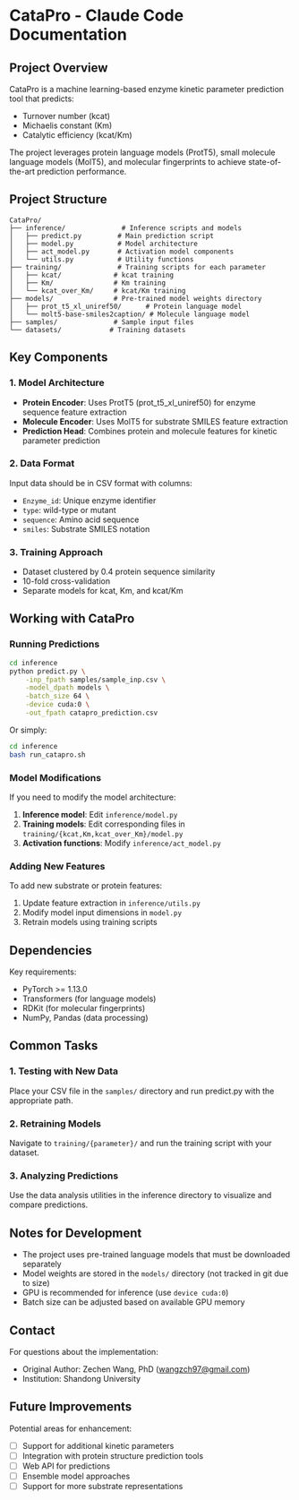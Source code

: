 # CataPro - Claude Code Documentation

## Project Overview

CataPro is a machine learning-based enzyme kinetic parameter prediction tool that predicts:
- Turnover number (kcat)
- Michaelis constant (Km)
- Catalytic efficiency (kcat/Km)

The project leverages protein language models (ProtT5), small molecule language models (MolT5), and molecular fingerprints to achieve state-of-the-art prediction performance.

## Project Structure

```
CataPro/
├── inference/              # Inference scripts and models
│   ├── predict.py         # Main prediction script
│   ├── model.py           # Model architecture
│   ├── act_model.py       # Activation model components
│   └── utils.py           # Utility functions
├── training/              # Training scripts for each parameter
│   ├── kcat/             # kcat training
│   ├── Km/               # Km training
│   └── kcat_over_Km/     # kcat/Km training
├── models/               # Pre-trained model weights directory
│   ├── prot_t5_xl_uniref50/      # Protein language model
│   └── molt5-base-smiles2caption/ # Molecule language model
├── samples/              # Sample input files
└── datasets/            # Training datasets
```

## Key Components

### 1. Model Architecture
- **Protein Encoder**: Uses ProtT5 (prot_t5_xl_uniref50) for enzyme sequence feature extraction
- **Molecule Encoder**: Uses MolT5 for substrate SMILES feature extraction
- **Prediction Head**: Combines protein and molecule features for kinetic parameter prediction

### 2. Data Format
Input data should be in CSV format with columns:
- `Enzyme_id`: Unique enzyme identifier
- `type`: wild-type or mutant
- `sequence`: Amino acid sequence
- `smiles`: Substrate SMILES notation

### 3. Training Approach
- Dataset clustered by 0.4 protein sequence similarity
- 10-fold cross-validation
- Separate models for kcat, Km, and kcat/Km

## Working with CataPro

### Running Predictions

```bash
cd inference
python predict.py \
    -inp_fpath samples/sample_inp.csv \
    -model_dpath models \
    -batch_size 64 \
    -device cuda:0 \
    -out_fpath catapro_prediction.csv
```

Or simply:
```bash
cd inference
bash run_catapro.sh
```

### Model Modifications

If you need to modify the model architecture:
1. **Inference model**: Edit `inference/model.py`
2. **Training models**: Edit corresponding files in `training/{kcat,Km,kcat_over_Km}/model.py`
3. **Activation functions**: Modify `inference/act_model.py`

### Adding New Features

To add new substrate or protein features:
1. Update feature extraction in `inference/utils.py`
2. Modify model input dimensions in `model.py`
3. Retrain models using training scripts

## Dependencies

Key requirements:
- PyTorch >= 1.13.0
- Transformers (for language models)
- RDKit (for molecular fingerprints)
- NumPy, Pandas (data processing)

## Common Tasks

### 1. Testing with New Data
Place your CSV file in the `samples/` directory and run predict.py with the appropriate path.

### 2. Retraining Models
Navigate to `training/{parameter}/` and run the training script with your dataset.

### 3. Analyzing Predictions
Use the data analysis utilities in the inference directory to visualize and compare predictions.

## Notes for Development

- The project uses pre-trained language models that must be downloaded separately
- Model weights are stored in the `models/` directory (not tracked in git due to size)
- GPU is recommended for inference (use `device cuda:0`)
- Batch size can be adjusted based on available GPU memory

## Contact

For questions about the implementation:
- Original Author: Zechen Wang, PhD (wangzch97@gmail.com)
- Institution: Shandong University

## Future Improvements

Potential areas for enhancement:
- [ ] Support for additional kinetic parameters
- [ ] Integration with protein structure prediction tools
- [ ] Web API for predictions
- [ ] Ensemble model approaches
- [ ] Support for more substrate representations
